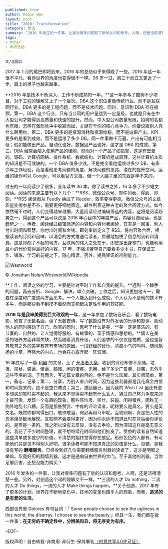 ```yaml
---
published: true
author: Robin Wen
layout: post
title: "2016: Transformation"
category: 想法
summary: "2016 年发生的一件事，让我对很多问题有了新的认识和思考。人啊，还是活得清楚一些。另外，对创造这个词的理解又不一样。三流的人才 Do nothing，二流的人才 Do things，一流的人才 Make things happen。关于创造，2017 年有了更多的计划。世界在不断地变化中，技术的变革也超乎人的想象，而我，追求的是有爱的生活。西部世界里 Dolores 有句台词：「 Some people choose to see the ugliness in this world, the disarray. I choose to see the beauty.」终其一生，我们都在做一件事：在无穷的不确定性中，分辨美和丑，将无序变为有序。"
tags:
- Other
- 年终总结
---
```


`文/温国兵`

2017 年 1 月的尾巴即将到来，2016 年的总结似乎来得晚了一些。2016 年这一年很不平凡，看待世界的角度也变得很不一样。26 岁一过，离三十而立又更近了一步，肩上的担子也越来越重。

**2016 年是技术不断深入、工作不断成熟的一年。**这一年参与了酷狗不少项目，对于工程的理解又上了一个层次。DBA 这个职位更像传统行业，而不是互联网行业。DBA 更多的是工程问题，而不是技术问题。同时，意识到 DBA 存在瓶颈。第一，DBA 这个行业，只有当公司的用户量达到一定量级，也就是只有在中大型公司才能得到高质量和快速的提升。然而，中大型公司数量有限，招聘的名额也有限，怎样在激烈竞争中脱颖而出，关键在于你的核心竞争力，你要说服别人凭什么聘用你。第二，DBA 更多的是资源消耗和资源维稳，而不是成果产出。KPI 更多的是看到成效，而不是运维了多少 DB。同一件事做千万遍，产出有可能相当低；假如能做出产品，自动化也好，数据层产品也好，这才是 DBA 的成效。第三，DBA 经常会陷入使用产品的怪圈，然而对一个产品了如指掌，这是有壁垒的。源码、计算机网络、操作系统、数据结构、计算机组成原理，这些计算机本质的知识是不可或缺的。一个 DBA 值多少钱，不是完全看他运维过多少 DB、有多少年工作经验，而是看他思考问题的角度、解决问题的思路、潜在的提升空间。运维的操作可以 Google，可以看官方文档，但一个人脑子里的东西是学不来的。

过去的一年阅读少了很多，全年读书 36 本。除了读书之外，16 年多了不少短文阅读。阅读的来源主要有以下几个：**RSS、微信公众号、邮件列表、得到、即刻。**RSS 阅读器从 Feedly 换成了 Reeder，效率变得更高。微信公众号的文章质量变得参差不齐，需要更仔细地筛选。邮件列表这种古老的聚合阅读方式，如今依然毫不过时。人们变得越来越懒，大量阅读经过编辑筛选的内容，这将是阅读趋势之一。得到这个产品可以说是 2016 年心目中的年度产品，内容付费阅读，也是趋势之一。再者，阅读经过编辑筛选的内容和内容付费阅读，其实是一回事，别人付出时间和智慧，你付出时间和金钱。即刻重新定义了 RSS，将内容聚合后，根据读者的订阅和品味，以消息的方式推送给读者，优雅地加快了信息的流转和消费，这是即刻了不起的地方。互联网的伟大之处在于，即使是出身寒门，也能利用最小的代价获得最好的内容。17 年，不强求奢望自己要看多少本书，在保证工作、锻炼、学习的前提之下，随心精读。另外，提高资讯的辨别能力。

![Westworld](http://i.imgur.com/WeB5WGr.jpg)

© Jonathan Nolan/Westworld/Wikipedia

**工作、阅读之外的学习，主要是针对平时工作和自我的提升。**遇到一个棘手的问题，再去分析、Google、解决，单点突破。工作之后，知识更加地专一，需要在深度和广度这两方面思考。一个人能达到什么成就，个人认为不是他的技术有多牛，而是那些看不到摸不着然而又能起决定性作用的软技能。

**2016 年是我审美得到巨大改观的一年**，这一年参加了数场音乐会、看了数场电影、欣赏了无数名画、读了无数首诗，写了数篇没有对外发表的乐评和影评，感动他人的同时感动了自己。欣赏的同时，思考了什么是美，**美一定是简洁的、有节奏的、自然的、让人觉得舒服的、有故事的、富于情感和思想的。**国人在美感的培养方面非常欠缺，然而随着消费升级，人们追求的不仅仅是物质，这也是智育教育之外的美学教育有市场的原因。一段舒缓的音乐、清晨小鸟的鸣叫、随风飘扬的小草，再强大的内心，也会在心底浮起一阵波澜。

16 年底写了一篇 [利器](https://dbarobin.com/2016/12/21/liqi-of-robinwen) 的文章，上了 [开发者头条](https://toutiao.io/posts/0netpt)，收到的评论却惨不忍睹。垃圾、屌丝、装逼、傻逼、脑残、闲的蛋疼、无用、给了多少广告费、抄袭，无外乎这些不堪的词。于我而言，写这篇文章的目的，绝不是什么炫耀。其实很简单，第一，备忘、记录；第二，分享，为别人省点时间，因为这些利器都是我花真金白银和时间换来的，绝不是空口瞎说；第三，激励自己，因为我的 Wish List 里还有更多想买却暂时买不起的。我从来不觉得买不起有什么丢人，通过自己努力争取来的才最可贵。发现一个有趣的现象，那些骂垃圾、屌丝、装逼、闲得蛋疼，昵称无一例外地乱七八糟，反而是那些赞赏、中肯的评论读者，昵称要么是真名，要么是英文名。既然你都骂得出口，敢作敢当，何必再用马甲呢。互联网啊，真是把人性的恶淋漓尽致地展现。互联网不会变得更好，因为你永远不知道此时在背后给你评论的，是否是一条狗。我之所以没有去反驳，没有去争论，因为深知这样是毫无意义的。我花了不少时间整理，就不想继续花时间和他们扯皮了。受益的读者自然知道这些清单或多或少的价值，不清楚的始终觉得你在放屁。形形色色的人都有，有可能他们只是见不得别人好吧。很多读者可能不知道真正的彩蛋是什么。没错，是我没有写的 **翻墙服务**。已经收到好几位需要翻墙服务利器的读者了，这才是明智之举嘛。毕竟好用的翻墙利器，这才是通向自由世界的大门。至于其他的利器，当你足够厉害，还愁没能力购买？

2016 年发生的一件事，让我对很多问题有了新的认识和思考。人啊，还是活得清楚一些。另外，对创造这个词的理解又不一样。**三流的人才 Do nothing，二流的人才 Do things，一流的人才 Make things happen。**关于创造，2017 年有了更多的计划。世界在不断地变化中，技术的变革也超乎人的想象，而我，**追求的是有爱的生活。**

西部世界里 Dolores 有句台词：「 Some people choose to see the ugliness in this world, the disarray. I choose to see the beauty.」终其一生，我们都在做一件事：**在无穷的不确定性中，分辨美和丑，将无序变为有序。**

–EOF–

版权声明：自由转载-非商用-非衍生-保持署名<a href="http://creativecommons.org/licenses/by-nc-nd/4.0/deed.zh" target="_blank">（创意共享4.0许可证）</a>
